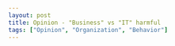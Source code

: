 ```yaml
---
layout: post
title: Opinion - "Business" vs "IT" harmful
tags: ["Opinion", "Organization", "Behavior"]
---
```





